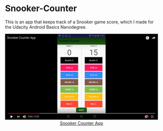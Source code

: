 # Snooker-Counter
This is an app that keeps track of a Snooker game score, which I made for the Udacity Android Basics Nanodegree.
<div align="center">
  <a href="https://www.youtube.com/watch?v=PGBwe2QGtE8">
  <img src="https://github.com/oltyx/Snooker-Counter/blob/master/Snooker_App_Thumbnail.png" target="_blank" alt="Error loading the image...">Snooker Counter App</a>
</div>
